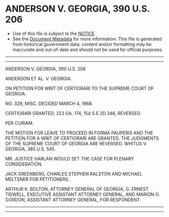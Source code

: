 ---
---

# ANDERSON V. GEORGIA, 390 U.S. 206

* Use of this file is subject to the [NOTICE](https://github.com/publicdocs/notice/blob/master/NOTICE)
* See the [Document Metadata](../../../) for more information.
  This file is generated from historical government data; content and/or formatting may be inaccurate and out-of-date and should not be used for official purposes.

----------
----------

ANDERSON V. GEORGIA, 390 U.S. 206

ANDERSON ET AL. V. GEORGIA.

ON PETITION FOR WRIT OF CERTIORARI TO THE SUPREME COURT OF GEORGIA.

NO. 329, MISC.  DECIDED MARCH 4, 1968.

CERTIORARI GRANTED; 223 GA. 174, 154 S.E.2D 246, REVERSED.

PER CURIAM.

THE MOTION FOR LEAVE TO PROCEED IN FORMA PAUPERIS AND THE PETITION FOR A WRIT OF CERTIORARI ARE GRANTED.  THE JUDGMENTS OF THE SUPREME COURT OF GEORGIA ARE REVERSED.  WHITUS V. GEORGIA, 385 U.S. 545.

MR. JUSTICE HARLAN WOULD SET THE CASE FOR PLENARY CONSIDERATION.

JACK GREENBERG, CHARLES STEPHEN RALSTON AND MICHAEL MELTSNER FOR PETITIONERS.

ARTHUR K. BOLTON, ATTORNEY GENERAL OF GEORGIA, G. ERNEST TIDWELL, EXECUTIVE ASSISTANT ATTORNEY GENERAL, AND MARION O. GORDON, ASSISTANT ATTORNEY GENERAL, FOR RESPONDENT.


----------
----------

